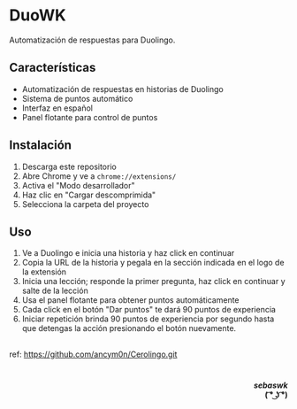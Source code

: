 # DuoWK

Automatización de respuestas para Duolingo.

## Características

- Automatización de respuestas en historias de Duolingo
- Sistema de puntos automático
- Interfaz en español
- Panel flotante para control de puntos

## Instalación

1. Descarga este repositorio
2. Abre Chrome y ve a `chrome://extensions/`
3. Activa el "Modo desarrollador"
4. Haz clic en "Cargar descomprimida"
5. Selecciona la carpeta del proyecto

## Uso

1. Ve a Duolingo e inicia una historia y haz click en continuar
2. Copia la URL de la historia y pegala en la sección indicada en el logo de la extensión
3. Inicia una lección; responde la primer pregunta, haz click en continuar y salte de la lección
4. Usa el panel flotante para obtener puntos automáticamente
5. Cada click en el botón "Dar puntos" te dará 90 puntos de experiencia
6. Iniciar repetición brinda 90 puntos de experiencia por segundo hasta que detengas la acción presionando el botón nuevamente.

##

ref: https://github.com/ancym0n/Cerolingo.git

#

<p align="right">
<strong><em>sebaswk</em><br>
( ͡° ͜ʖ ͡°)</strong>
</p>
